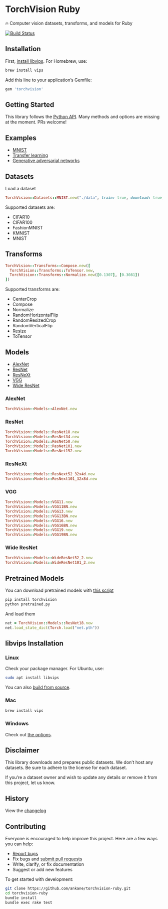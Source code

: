 # TorchVision Ruby

:fire: Computer vision datasets, transforms, and models for Ruby

[![Build Status](https://github.com/ankane/torchvision-ruby/workflows/build/badge.svg?branch=master)](https://github.com/ankane/torchvision-ruby/actions)

## Installation

First, [install libvips](#libvips-installation). For Homebrew, use:

```sh
brew install vips
```

Add this line to your application’s Gemfile:

```ruby
gem 'torchvision'
```

## Getting Started

This library follows the [Python API](https://pytorch.org/docs/stable/torchvision/index.html). Many methods and options are missing at the moment. PRs welcome!

## Examples

- [MNIST](https://github.com/ankane/torch.rb/tree/master/examples/mnist)
- [Transfer learning](https://github.com/ankane/torch.rb/tree/master/tutorials/transfer_learning/README.md)
- [Generative adversarial networks](https://github.com/ankane/torch.rb/tree/master/examples/gan)

## Datasets

Load a dataset

```ruby
TorchVision::Datasets::MNIST.new("./data", train: true, download: true)
```

Supported datasets are:

- CIFAR10
- CIFAR100
- FashionMNIST
- KMNIST
- MNIST

## Transforms

```ruby
TorchVision::Transforms::Compose.new([
  TorchVision::Transforms::ToTensor.new,
  TorchVision::Transforms::Normalize.new([0.1307], [0.3081])
])
```

Supported transforms are:

- CenterCrop
- Compose
- Normalize
- RandomHorizontalFlip
- RandomResizedCrop
- RandomVerticalFlip
- Resize
- ToTensor

## Models

- [AlexNet](#alexnet)
- [ResNet](#resnet)
- [ResNeXt](#resnext)
- [VGG](#vgg)
- [Wide ResNet](#wide-resnet)

### AlexNet

```ruby
TorchVision::Models::AlexNet.new
```

### ResNet

```ruby
TorchVision::Models::ResNet18.new
TorchVision::Models::ResNet34.new
TorchVision::Models::ResNet50.new
TorchVision::Models::ResNet101.new
TorchVision::Models::ResNet152.new
```

### ResNeXt

```ruby
TorchVision::Models::ResNext52_32x4d.new
TorchVision::Models::ResNext101_32x8d.new
```

### VGG

```ruby
TorchVision::Models::VGG11.new
TorchVision::Models::VGG11BN.new
TorchVision::Models::VGG13.new
TorchVision::Models::VGG13BN.new
TorchVision::Models::VGG16.new
TorchVision::Models::VGG16BN.new
TorchVision::Models::VGG19.new
TorchVision::Models::VGG19BN.new
```

### Wide ResNet

```ruby
TorchVision::Models::WideResNet52_2.new
TorchVision::Models::WideResNet101_2.new
```

## Pretrained Models

You can download pretrained models with [this script](pretrained.py)

```sh
pip install torchvision
python pretrained.py
```

And load them

```ruby
net = TorchVision::Models::ResNet18.new
net.load_state_dict(Torch.load("net.pth"))
```

## libvips Installation

### Linux

Check your package manager. For Ubuntu, use:

```sh
sudo apt install libvips
```

You can also [build from source](https://libvips.github.io/libvips/install.html).

### Mac

```sh
brew install vips
```

### Windows

Check out [the options](https://libvips.github.io/libvips/install.html).

## Disclaimer

This library downloads and prepares public datasets. We don’t host any datasets. Be sure to adhere to the license for each dataset.

If you’re a dataset owner and wish to update any details or remove it from this project, let us know.

## History

View the [changelog](https://github.com/ankane/torchvision-ruby/blob/master/CHANGELOG.md)

## Contributing

Everyone is encouraged to help improve this project. Here are a few ways you can help:

- [Report bugs](https://github.com/ankane/torchvision-ruby/issues)
- Fix bugs and [submit pull requests](https://github.com/ankane/torchvision-ruby/pulls)
- Write, clarify, or fix documentation
- Suggest or add new features

To get started with development:

```sh
git clone https://github.com/ankane/torchvision-ruby.git
cd torchvision-ruby
bundle install
bundle exec rake test
```
